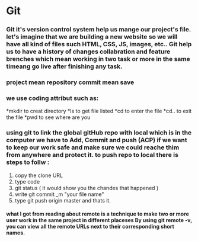 # Git
### Git it's version control system help us mange our project's file. let's imagine that we are building a new website so we will have all kind of files such HTML, CSS, JS, images, etc.. Git help us to have a history of changes collabration and feature brenches which mean working in two task or more in the same timeang go live after finishing any task.

### project mean repository commit mean save

### we use coding attribut such as:

*mkdir to creat directory
*ls to get file listed
*cd to enter the file
*cd.. to exit the file
*pwd to see where are you

### using git to link the global gitHub repo with local which is in the computer we have to Add, Commit and push (ACP) if we want to keep our work safe and make sure we could reache thim from anywhere and protect it. to push repo to local there is steps to follw :
 1. copy the clone URL
 2. type code 
 3. git status ( it would show you the chandes that happened )
 4. write git commit _m "your file name"
 5. type git push origin master and thats it.
 
 #### what I got from reading about remote is a technique to make two or more user work in the same project in different placeses By using git remote -v, you can view all the remote URLs next to their corresponding short names.